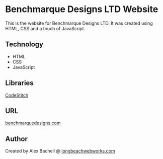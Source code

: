 # Benchmarque Designs LTD Website

This is the website for Benchmarque Designs LTD. It was created using HTML, CSS and a touch of JavaScript.

## Technology

- HTML
- CSS
- JavaScript

## Libraries

[CodeStitch](https://codestitch.app/)

## URL

[benchmarquedesigns.com](https://benchmarquedesigns.com)

## Author

Created by Alex Bachell @ [longbeachwebworks.com](https://longbeachwebworks.com)
